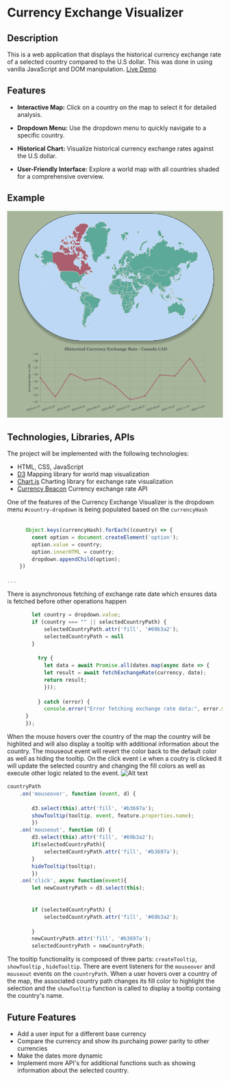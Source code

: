 # Currency Exchange Visualizer


## Description
This is a web application that displays the historical currency exchange rate of a selected country compared to the U.S dollar. This was done in using vanilla JavaScript and DOM manipulation.
[Live Demo](https://erklee.github.io/Currency_World/)

## Features

- **Interactive Map:** Click on a country on the map to select it for detailed analysis.

- **Dropdown Menu:** Use the dropdown menu to quickly navigate to a specific country.

- **Historical Chart:** Visualize historical currency exchange rates against the U.S dollar.

- **User-Friendly Interface:** Explore a world map with all countries shaded for a comprehensive overview.



## Example 
![Alt text](./assets/images/js_img.png)

## Technologies, Libraries, APIs
The project will be implemented with the following technologies:

- HTML, CSS, JavaScript
- [D3](https://d3js.org/) Mapping library for world map visualization 
- [Chart.js](https://www.chartjs.org/) Charting library for exchange rate visualization
- [Currency Beacon](https://currencybeacon.com/)
Currency exchange rate API 


One of the features of the Currency Exchange Visualizer is the dropdown menu `#country-dropdown` is being populated based on the `currencyHash`
```javascript
  
      Object.keys(currencyHash).forEach((country) => {
        const option = document.createElement('option');
        option.value = country;
        option.innerHTML = country;
        dropdown.appendChild(option);
    })
  
...
  ```

There is asynchronous fetching of exchange rate date which ensures data is fetched before other operations happen

```javascript  dropdown.addEventListener('change', async function(){
        let country = dropdown.value;
        if (country === "" || selectedCountryPath) {
            selectedCountryPath.attr('fill', '#69b3a2');
            selectedCountryPath = null
        }

          try {
            let data = await Promise.all(dates.map(async date => {
            let result = await fetchExchangeRate(currency, date);
            return result;
            }));
            
          } catch (error) {
            console.error("Error fetching exchange rate data:", error.message);
      }
      });
```

When the mouse hovers over the country of the map the country will be highlited and will also display a tooltip with additional information about the country. The mouseout event will revert the color back to the default color as well as hiding the tooltip. On the click event i.e when a coutry is clicked it will update the selected country and changing the fill colors as well as execute other logic related to the event.
![Alt text](./assets/images/fsp.gif)
```javascript
countryPath
    .on('mouseover', function (event, d) {

        d3.select(this).attr('fill', '#b3697a');
        showTooltip(tooltip, event, feature.properties.name);
        })
    .on('mouseout', function (d) {
        d3.select(this).attr('fill', '#69b3a2');
        if(selectedCountryPath){
            selectedCountryPath.attr('fill', '#b3697a');
        }
        hideTooltip(tooltip);
        })
    .on('click', async function(event){
        let newCountryPath = d3.select(this);
    

        if (selectedCountryPath) {
            selectedCountryPath.attr('fill', '#69b3a2');

        }
        newCountryPath.attr('fill', '#b3697a');
        selectedCountryPath = newCountryPath;

```

The tooltip functionality is composed of three parts: `createTooltip`, `showTooltip` , `hideTooltip`. There are event listeners for the `mouseover` and `mouseout` events on the `countryPath`. When a user hovers over a country of the map, the associated country path changes its fill color to highlight the selection and the `showTooltip` function is called to display a tooltip containg the country's name. 


## Future Features
- Add a user input for a different base currency
- Compare the currency and show its purchaing power parity to other currencies
- Make the dates more dynamic
- Implement more API's for additional functions such as showing information about the selected country.
